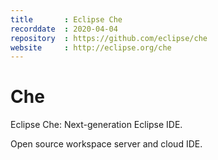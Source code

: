 ```yaml
---
title       : Eclipse Che
recorddate  : 2020-04-04
repository  : https://github.com/eclipse/che
website     : http://eclipse.org/che
---
```


# Che

Eclipse Che: Next-generation Eclipse IDE.

Open source workspace server and cloud IDE.
